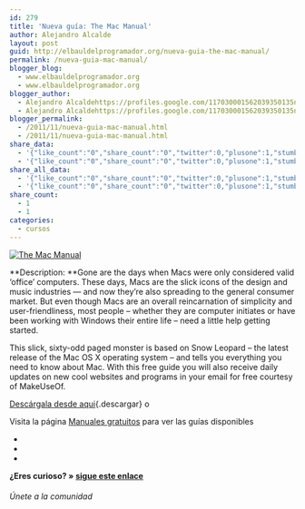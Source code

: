 ```yaml
---
id: 279
title: 'Nueva guía: The Mac Manual'
author: Alejandro Alcalde
layout: post
guid: http://elbauldelprogramador.org/nueva-guia-the-mac-manual/
permalink: /nueva-guia-mac-manual/
blogger_blog:
  - www.elbauldelprogramador.org
  - www.elbauldelprogramador.org
blogger_author:
  - Alejandro Alcaldehttps://profiles.google.com/117030001562039350135noreply@blogger.com
  - Alejandro Alcaldehttps://profiles.google.com/117030001562039350135noreply@blogger.com
blogger_permalink:
  - /2011/11/nueva-guia-mac-manual.html
  - /2011/11/nueva-guia-mac-manual.html
share_data:
  - '{"like_count":"0","share_count":"0","twitter":0,"plusone":1,"stumble":0,"pinit":0,"count":1,"time":1333549434}'
  - '{"like_count":"0","share_count":"0","twitter":0,"plusone":1,"stumble":0,"pinit":0,"count":1,"time":1333549434}'
share_all_data:
  - '{"like_count":"0","share_count":"0","twitter":0,"plusone":1,"stumble":0,"pinit":0,"count":1,"time":1333549434}'
  - '{"like_count":"0","share_count":"0","twitter":0,"plusone":1,"stumble":0,"pinit":0,"count":1,"time":1333549434}'
share_count:
  - 1
  - 1
categories:
  - cursos
---
```

[![The Mac Manual][1]][2]  
  
**Description: **Gone are the days when Macs were only considered valid ‘office&#8217; computers. These days, Macs are the slick icons of the design and music industries — and now they&#8217;re also spreading to the general consumer market. But even though Macs are an overall reincarnation of simplicity and user-friendliness, most people – whether they are computer initiates or have been working with Windows their entire life – need a little help getting started.

This slick, sixty-odd paged monster is based on Snow Leopard – the latest release of the Mac OS X operating system – and tells you everything you need to know about Mac. With this free guide you will also receive daily updates on new cool websites and programs in your email for free courtesy of MakeUseOf.

[Descárgala desde aqui][2]{.descargar} o 

Visita la página [Manuales gratuitos][3] para ver las guías disponibles

<div class="sharedaddy">
  <div class="sd-content">
    <ul>
      <li>
        <a class="hastip" rel="nofollow" href="http://twitter.com/home?status=Nueva guía: The Mac Manual+http://elbauldelprogramador.com/nueva-guia-mac-manual/+V%C3%ADa+%40elbaulp" onclick="javascript:window.open(this.href, '', 'menubar=no,toolbar=no,resizable=yes,scrollbars=yes,height=600,width=600');return false;" title="Compartir en Twitter" target="_blank"><span class="iconbox-title"><i class="icon-twitter icon-2x"></i></span></a>
      </li>
      <li>
        <a class="hastip" rel="nofollow" href="http://www.facebook.com/sharer.php?u=http://elbauldelprogramador.com/nueva-guia-mac-manual/&t=Nueva guía: The Mac Manual+http://elbauldelprogramador.com/nueva-guia-mac-manual/+V%C3%ADa+%40elbaulp" onclick="javascript:window.open(this.href, '', 'menubar=no,toolbar=no,resizable=yes,scrollbars=yes,height=600,width=600');return false;" title="Compartir en Facebook" target="_blank"><span class="iconbox-title"><i class="icon-facebook icon-2x"></i></span></a>
      </li>
      <li>
        <a class="hastip" rel="nofollow" href="https://plus.google.com/share?url=Nueva guía: The Mac Manual+http://elbauldelprogramador.com/nueva-guia-mac-manual/+V%C3%ADa+%40elbaulp" onclick="javascript:window.open(this.href, '', 'menubar=no,toolbar=no,resizable=yes,scrollbars=yes,height=600,width=600');return false;" title="Compartir en G+" target="_blank"><span class="iconbox-title"><i class="icon-google-plus icon-2x"></i></span></a>
      </li>
    </ul>
  </div>
</div>

<span id="socialbottom" class="highlight style-2">

<p>
  <strong>¿Eres curioso? » <a onclick="javascript:_gaq.push(['_trackEvent','random','click-random']);" href="/index.php?random=1">sigue este enlace</a></strong>
</p>

<h6>
  Únete a la comunidad
</h6>

<div class="iconsc hastip" title="2240 seguidores">
  <a href="http://twitter.com/elbaulp" target="_blank"><i class="icon-twitter"></i></a>
</div>

<div class="iconsc hastip" title="2452 fans">
  <a href="http://facebook.com/elbauldelprogramador" target="_blank"><i class="icon-facebook"></i></a>
</div>

<div class="iconsc hastip" title="0 +1s">
  <a href="http://plus.google.com/+Elbauldelprogramador" target="_blank"><i class="icon-google-plus"></i></a>
</div>

<div class="iconsc hastip" title="Repositorios">
  <a href="http://github.com/algui91" target="_blank"><i class="icon-github"></i></a>
</div>

<div class="iconsc hastip" title="Feed RSS">
  <a href="http://elbauldelprogramador.com/feed" target="_blank"><i class="icon-rss"></i></a>
</div></span>

 [1]:  http://img.tradepub.com/free/w_make05/images/w_make05c.gif "The Mac Manual"
 [2]: http://elbauldelprogramador.tradepub.com/c/pubRD.mpl?sr=oc&_t=oc:&pc=w_make05/prgm.cgi
 [3]: http://bashyc.blogspot.com/p/guias-gratuitas.html